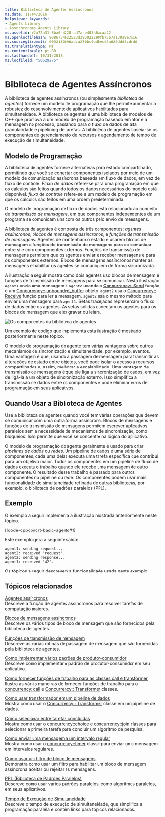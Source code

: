 ```yaml
---
title: Biblioteca de Agentes Assíncronos
ms.date: 11/04/2016
helpviewer_keywords:
- Agents Library
- Asynchronous Agents Library
ms.assetid: d2a72a31-8ba6-4220-ad7a-e403a6acaa42
ms.openlocfilehash: 9086734b22523d395022299fb75b7a130a8e7a16
ms.sourcegitcommit: 6052185696adca270bc9bdbec45a626dd89cdcdd
ms.translationtype: MT
ms.contentlocale: pt-BR
ms.lasthandoff: 10/31/2018
ms.locfileid: "50629275"
---
```

# <a name="asynchronous-agents-library"></a>Biblioteca de Agentes Assíncronos

A biblioteca de agentes assíncronos (ou simplesmente *biblioteca de agentes*) fornece um modelo de programação que lhe permite aumentar a robustez do desenvolvimento de aplicativos habilitados para simultaneidade. A biblioteca de agentes é uma biblioteca de modelos de C++ que promova a um modelo de programação baseado em ator e a mensagem no processo, passando para o fluxo de dados de alta granularidade e pipelining de tarefas. A biblioteca de agentes baseia-se os componentes de gerenciamento de recursos e agendamento de tempo de execução de simultaneidade.

## <a name="programming-model"></a>Modelo de Programação

A biblioteca de agentes fornece alternativas para estado compartilhado, permitindo que você se conectar componentes isolados por meio de um modelo de comunicação assíncrona baseada em fluxo de dados, em vez de fluxo de controle. *Fluxo de dados* refere-se para uma programação em que os cálculos são feitos quando todos os dados necessários do modelo está disponível. *fluxo de controle* refere-se a um modelo de programação em que os cálculos são feitos em uma ordem predeterminada.

O modelo de programação de fluxo de dados está relacionado ao conceito de *transmissão de mensagens*, em que componentes independentes de um programa se comunicam uns com os outros pelo envio de mensagens.

A biblioteca de agentes é composta de três componentes: *agentes assíncronos*, *blocos de mensagens assíncronos*, e *funções de transmissão de mensagens*. Agentes de mantenham o estado e usarem blocos de mensagem e funções de transmissão de mensagens para se comunicar entre si e com componentes externos. Funções de transmissão de mensagens permitem que os agentes enviar e receber mensagens e para os componentes externos. Blocos de mensagens assíncronos manter as mensagens e habilitar os agentes se comuniquem de forma sincronizada.

A ilustração a seguir mostra como dois agentes uso blocos de mensagem e funções de transmissão de mensagens para se comunicar. Nesta ilustração `agent1` envia uma mensagem à `agent2` usando o [Concurrency:: Send](reference/concurrency-namespace-functions.md#send) função e um [Concurrency:: unbounded_buffer](reference/unbounded-buffer-class.md) objeto. `agent2` usa o [Concurrency:: Receive](reference/concurrency-namespace-functions.md#receive) função para ler a mensagem. `agent2` usa o mesmo método para enviar uma mensagem para `agent1`. Setas tracejadas representam o fluxo de dados entre os agentes. As setas sólidas conectam os agentes para os blocos de mensagem que eles gravar ou leiam.

![Os componentes da biblioteca de agentes](../../parallel/concrt/media/agent_librarycomp.png "agent_librarycomp")

Um exemplo de código que implementa esta ilustração é mostrado posteriormente neste tópico.

O modelo de programação do agente tem várias vantagens sobre outros mecanismos de sincronização e simultaneidade, por exemplo, eventos. Uma vantagem é que, usando a passagem de mensagem para transmitir as alterações de estado entre objetos, você pode isolar o acesso a recursos compartilhados e, assim, melhorar a escalabilidade. Uma vantagem de transmissão de mensagens é que ele liga a sincronização de dados, em vez de ligá-la a um objeto de sincronização externo. Isso simplifica a transmissão de dados entre os componentes e pode eliminar erros de programação em seus aplicativos.

## <a name="when-to-use-the-agents-library"></a>Quando Usar a Biblioteca de Agentes

Use a biblioteca de agentes quando você tem várias operações que devem se comunicar com uma outra forma assíncrona. Blocos de mensagens e funções de transmissão de mensagens permitem escrever aplicativos paralelos sem a necessidade de mecanismos de sincronização, como bloqueios. Isso permite que você se concentre na lógica do aplicativo.

O modelo de programação do agente geralmente é usado para criar *pipelines de dados* ou *redes*. Um pipeline de dados é uma série de componentes, cada uma delas executa uma tarefa específica que contribui para um objetivo maior. Todos os componentes em um pipeline de fluxo de dados executa o trabalho quando ele recebe uma mensagem de outro componente. O resultado desse trabalho é passado para outros componentes no pipeline ou rede. Os componentes podem usar mais funcionalidade de simultaneidade refinada de outras bibliotecas, por exemplo, o [biblioteca de padrões paralelos (PPL)](../../parallel/concrt/parallel-patterns-library-ppl.md).

## <a name="example"></a>Exemplo

O exemplo a seguir implementa a ilustração mostrada anteriormente neste tópico.

[!code-cpp[concrt-basic-agents#1](../../parallel/concrt/codesnippet/cpp/asynchronous-agents-library_1.cpp)]

Este exemplo gera a seguinte saída:

```Output
agent1: sending request...
agent2: received 'request'.
agent2: sending response...
agent1: received '42'.
```

Os tópicos a seguir descrevem a funcionalidade usada neste exemplo.

## <a name="related-topics"></a>Tópicos relacionados

[Agentes assíncronos](../../parallel/concrt/asynchronous-agents.md)<br/>
Descreve a função de agentes assíncronos para resolver tarefas de computação maiores.

[Blocos de mensagens assíncronos](../../parallel/concrt/asynchronous-message-blocks.md)<br/>
Descreve os vários tipos de bloco de mensagem que são fornecidos pela biblioteca de agentes.

[Funções de transmissão de mensagem](../../parallel/concrt/message-passing-functions.md)<br/>
Descreve as várias rotinas de passagem de mensagem que são fornecidas pela biblioteca de agentes.

[Como implementar vários padrões de produtor-consumidor](../../parallel/concrt/how-to-implement-various-producer-consumer-patterns.md)<br/>
Descreve como implementar o padrão de produtor-consumidor em seu aplicativo.

[Como fornecer funções de trabalho para as classes call e transformer](../../parallel/concrt/how-to-provide-work-functions-to-the-call-and-transformer-classes.md)<br/>
Ilustra as várias maneiras de fornecer funções de trabalho para o [concurrency::call](../../parallel/concrt/reference/call-class.md) e [Concurrency:: Transformer](../../parallel/concrt/reference/transformer-class.md) classes.

[Como usar transformador em um pipeline de dados](../../parallel/concrt/how-to-use-transformer-in-a-data-pipeline.md)<br/>
Mostra como usar o [Concurrency:: Transformer](../../parallel/concrt/reference/transformer-class.md) classe em um pipeline de dados.

[Como selecionar entre tarefas concluídas](../../parallel/concrt/how-to-select-among-completed-tasks.md)<br/>
Mostra como usar o [concurrency::choice](../../parallel/concrt/reference/choice-class.md) e [concurrency::join](../../parallel/concrt/reference/join-class.md) classes para selecionar a primeira tarefa para concluir um algoritmo de pesquisa.

[Como enviar uma mensagem a um intervalo regular](../../parallel/concrt/how-to-send-a-message-at-a-regular-interval.md)<br/>
Mostra como usar o [concurrency::timer](../../parallel/concrt/reference/timer-class.md) classe para enviar uma mensagem em intervalos regulares.

[Como usar um filtro de bloco de mensagens](../../parallel/concrt/how-to-use-a-message-block-filter.md)<br/>
Demonstra como usar um filtro para habilitar um bloco de mensagem assíncrona aceitar ou rejeitar as mensagens.

[PPL (Biblioteca de Padrões Paralelos)](../../parallel/concrt/parallel-patterns-library-ppl.md)<br/>
Descreve como usar vários padrões paralelos, como algoritmos paralelos, em seus aplicativos.

[Tempo de Execução de Simultaneidade](../../parallel/concrt/concurrency-runtime.md)<br/>
Descreve o tempo de execução de simultaneidade, que simplifica a programação paralela e contém links para tópicos relacionados.


